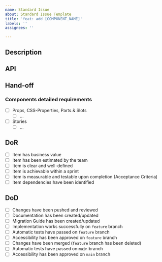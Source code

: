 ```yaml
---
name: Standard Issue
about: Standard Issue Template
title: 'feat: add [COMPONENT_NAME]'
labels: ''
assignees: ''

---
```


## Description

## API

## Hand-off

### Components detailed requirements
- [ ] Props, CSS-Properties, Parts & Slots
  - [ ] ...
- [ ] Stories
  - [ ] ...

## DoR
- [ ] Item has business value
- [ ] Item has been estimated by the team
- [ ] Item is clear and well-defined
- [ ] Item is achievable within a sprint
- [ ] Item is measurable and testable upon completion (Acceptance Criteria)
- [ ] Item dependencies have been identified

## DoD
- [ ] Changes have been pushed and reviewed
- [ ] Documentation has been created/updated
- [ ] Migration Guide has been created/updated
- [ ] Implementation works successfully on `feature` branch
- [ ] Automatic tests have passed on `feature` branch
- [ ] Accessibility has been approved on `feature` branch
- [ ] Changes have been merged (`feature` branch has been deleted)
- [ ] Automatic tests have passed on `main` branch
- [ ] Accessibility has been approved on `main` branch
